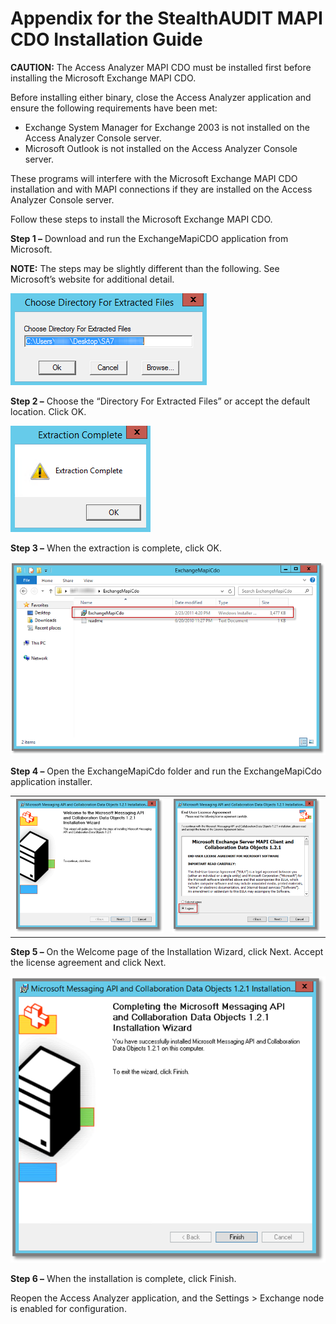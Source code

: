 # Appendix for the StealthAUDIT MAPI CDO Installation Guide

__CAUTION:__ The Access Analyzer MAPI CDO must be installed first before installing the Microsoft Exchange MAPI CDO.

Before installing either binary, close the Access Analyzer application and ensure the following requirements have been met:

- Exchange System Manager for Exchange 2003 is not installed on the Access Analyzer Console server.
- Microsoft Outlook is not installed on the Access Analyzer Console server.

These programs will interfere with the Microsoft Exchange MAPI CDO installation and with MAPI connections if they are installed on the Access Analyzer Console server.

Follow these steps to install the Microsoft Exchange MAPI CDO.

__Step 1 –__ Download and run the ExchangeMapiCDO application from Microsoft.

__NOTE:__ The steps may be slightly different than the following. See Microsoft’s website for additional detail.

![appendix_for_the_stealthaudit](/static/img/product_docs/accessanalyzer/accessanalyzer/stealthaudit/install_guides/mapi_cdo_install/appendix_for_the_stealthaudit.png)

__Step 2 –__ Choose the “Directory For Extracted Files” or accept the default location. Click OK.

![appendix_for_the_stealthaudit_1](/static/img/product_docs/accessanalyzer/accessanalyzer/stealthaudit/install_guides/mapi_cdo_install/appendix_for_the_stealthaudit_1.png)

__Step 3 –__ When the extraction is complete, click OK.

![appendix_for_the_stealthaudit_2](/static/img/product_docs/accessanalyzer/accessanalyzer/stealthaudit/install_guides/mapi_cdo_install/appendix_for_the_stealthaudit_2.png)

__Step 4 –__ Open the ExchangeMapiCdo folder and run the ExchangeMapiCdo application installer.

|  |  |
| --- | --- |
| ![appendix_for_the_stealthaudit_3](/static/img/product_docs/accessanalyzer/accessanalyzer/stealthaudit/install_guides/mapi_cdo_install/appendix_for_the_stealthaudit_3.png) | ![appendix_for_the_stealthaudit_4](/static/img/product_docs/accessanalyzer/accessanalyzer/stealthaudit/install_guides/mapi_cdo_install/appendix_for_the_stealthaudit_4.png) |

__Step 5 –__ On the Welcome page of the Installation Wizard, click Next. Accept the license agreement and click Next.

![appendix_for_the_stealthaudit_5](/static/img/product_docs/accessanalyzer/accessanalyzer/stealthaudit/install_guides/mapi_cdo_install/appendix_for_the_stealthaudit_5.png)

__Step 6 –__ When the installation is complete, click Finish.

Reopen the Access Analyzer application, and the Settings > Exchange node is enabled for configuration.
